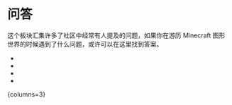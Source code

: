 # 问答

这个板块汇集许多了社区中经常有人提及的问题，如果你在游历 Minecraft 图形世界的时候遇到了什么问题，或许可以在这里找到答案。

- [](jeShaderpackQA.md)
- [](beQA.md)
- 
- [](jeResourcepackQA.md)

{columns=3}

<seealso style="cards">
    <category ref="related">
        <a href="PopOfScience.md" summary="主要的科普板块。"/>
        <a href="Correction.md" summary="总结了一些玩家中有歧义的图形学观点。"/>
        <a href="Troubleshoot.md" summary="提供快速解决光影和资源包问题的办法。"/>
    </category>
</seealso>
